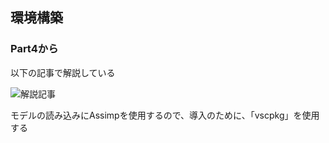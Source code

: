 ## 環境構築
### Part4から

以下の記事で解説している

![解説記事](https://djima.net/game.dev/?p=258)

モデルの読み込みにAssimpを使用するので、導入のために、「vscpkg」を使用する
